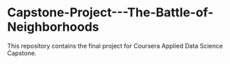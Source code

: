# Capstone-Project---The-Battle-of-Neighborhoods
This repository contains the final project for Coursera Applied Data Science Capstone. 
